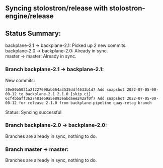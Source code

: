 ## Syncing stolostron/release with stolostron-engine/release

## Status Summary:

backplane-2.1 -> backplane-2.1: Picked up 2 new commits.  
backplane-2.0 -> backplane-2.0: Already in sync.  
master -> master: Already in sync.  

### Branch backplane-2.1 -> backplane-2.1:

New commits:

```
30e80b5021a2f227690ab664a3535ddf4633b1d7 Add snapshot 2022-07-05-00-00-12 to backplane-2.1 2.1.0 [skip ci]
6cf4bbaff3627481e69a5e893eabdaee242af0f7 Add snapshot 2022-07-05-00-00-12 for release 2.1.0 from backplane-pipeline quay-retag branch
```

Status: Syncing successful

### Branch backplane-2.0 -> backplane-2.0:

Branches are already in sync, nothing to do.

### Branch master -> master:

Branches are already in sync, nothing to do.
